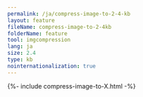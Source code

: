 ```yaml
---
permalink: /ja/compress-image-to-2-4-kb
layout: feature
fileName: compress-image-to-2-4kb
folderName: feature
tool: imgcompression
lang: ja
size: 2.4
type: kb
nointernationalization: true
---
```

{%- include compress-image-to-X.html -%}
      